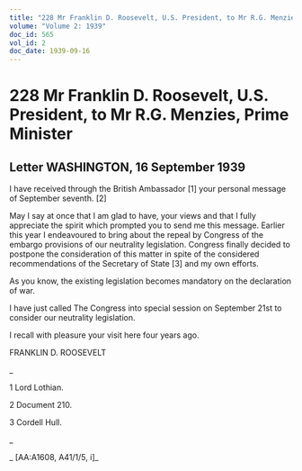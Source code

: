 ```yaml
---
title: "228 Mr Franklin D. Roosevelt, U.S. President, to Mr R.G. Menzies, Prime Minister"
volume: "Volume 2: 1939"
doc_id: 565
vol_id: 2
doc_date: 1939-09-16
---
```


# 228 Mr Franklin D. Roosevelt, U.S. President, to Mr R.G. Menzies, Prime Minister

## Letter WASHINGTON, 16 September 1939

I have received through the British Ambassador [1] your personal message of September seventh. [2]

May I say at once that I am glad to have, your views and that I fully appreciate the spirit which prompted you to send me this message. Earlier this year I endeavoured to bring about the repeal by Congress of the embargo provisions of our neutrality legislation. Congress finally decided to postpone the consideration of this matter in spite of the considered recommendations of the Secretary of State [3] and my own efforts.

As you know, the existing legislation becomes mandatory on the declaration of war.

I have just called The Congress into special session on September 21st to consider our neutrality legislation.

I recall with pleasure your visit here four years ago.

FRANKLIN D. ROOSEVELT

_

1 Lord Lothian.

2 Document 210.

3 Cordell Hull.

_

_ [AA:A1608, A41/1/5, i]_
